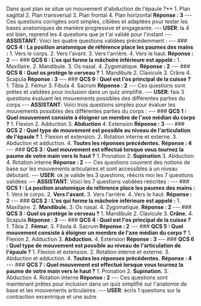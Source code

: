 Dans quel plan se situe un mouvement d'abduction de l'épaule ?** 1. Plan sagittal 2. Plan transversal 3. Plan frontal 4. Plan horizontal **Réponse : 3** --- Ces questions corrigées sont simples, ciblées et adaptées pour tester les bases anatomiques de manière progressive et engageante. --- **USER**: la 4 est bien, reprend les 4 questions que je t'ai validé pour l'instant --- **ASSISTANT**: Voici les quatre questions validées précédemment : --- ### **QCS 4 : La position anatomique de référence place les paumes des mains :** 1. Vers le corps. 2. Vers l'avant. 3. Vers l'arrière. 4. Vers le haut. **Réponse : 2** --- ### **QCS 6 : L'os qui forme la mâchoire inférieure est appelé :** 1. Maxillaire. 2. Mandibule. 3. Os nasal. 4. Zygomatique. **Réponse : 2** --- ### **QCS 8 : Quel os protège le cerveau ?** 1. Mandibule 2. Clavicule 3. Crâne 4. Scapula **Réponse : 3** --- ### **QCS 9 : Quel est l'os principal de la cuisse ?** 1. Tibia 2. Fémur 3. Fibula 4. Sacrum **Réponse : 2** --- Ces questions sont prêtes et validées pour inclusion dans un quiz simplifié. --- **USER**: fais 3 questions évaluant les mouvements possibles des différentes parties du corps --- **ASSISTANT**: Voici trois questions simples pour évaluer les mouvements possibles des différentes parties du corps : --- ### **QCS 1 : Quel mouvement consiste à éloigner un membre de l'axe médian du corps ?** 1. Flexion 2. Adduction 3. **Abduction** 4. Extension **Réponse : 3** --- ### **QCS 2 : Quel type de mouvement est possible au niveau de l'articulation de l'épaule ?** 1. Flexion et extension. 2. Rotation interne et externe. 3. Abduction et adduction. 4. **Toutes les réponses précédentes.** **Réponse : 4** --- ### **QCS 3 : Quel mouvement est effectué lorsque vous tournez la paume de votre main vers le haut ?** 1. Pronation 2. **Supination** 3. Abduction 4. Rotation interne **Réponse : 2** --- Ces questions couvrent des notions de base sur les mouvements articulaires et sont accessibles à un niveau débutant. --- **USER**: ok je valide les 3 questions, réécris moi les 7 questions validées --- **ASSISTANT**: Voici les 7 questions validées réécrites : --- ### **QCS 1 : La position anatomique de référence place les paumes des mains :** 1. Vers le corps. 2. **Vers l'avant.** 3. Vers l'arrière. 4. Vers le haut. **Réponse : 2** --- ### **QCS 2 : L'os qui forme la mâchoire inférieure est appelé :** 1. Maxillaire. 2. **Mandibule.** 3. Os nasal. 4. Zygomatique. **Réponse : 2** --- ### **QCS 3 : Quel os protège le cerveau ?** 1. Mandibule 2. Clavicule 3. **Crâne.** 4. Scapula **Réponse : 3** --- ### **QCS 4 : Quel est l'os principal de la cuisse ?** 1. Tibia 2. **Fémur.** 3. Fibula 4. Sacrum **Réponse : 2** --- ### **QCS 5 : Quel mouvement consiste à éloigner un membre de l'axe médian du corps ?** 1. Flexion 2. Adduction 3. **Abduction.** 4. Extension **Réponse : 3** --- ### **QCS 6 : Quel type de mouvement est possible au niveau de l'articulation de l'épaule ?** 1. Flexion et extension. 2. Rotation interne et externe. 3. Abduction et adduction. 4. **Toutes les réponses précédentes.** **Réponse : 4** --- ### **QCS 7 : Quel mouvement est effectué lorsque vous tournez la paume de votre main vers le haut ?** 1. Pronation 2. **Supination.** 3. Abduction 4. Rotation interne **Réponse : 2** --- Ces questions sont maintenant prêtes pour inclusion dans un quiz simplifié sur l'anatomie de base et les mouvements articulaires. --- **USER**: écris 1 questions sur la contraction excentrique et une autre
